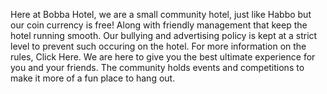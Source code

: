 Here at Bobba Hotel, we are a small community hotel, just like Habbo but our coin currency is free! Along with friendly management that keep the hotel running smooth. Our bullying and advertising policy is kept at a strict level to prevent such occuring on the hotel. For more information on the rules, Click Here. We are here to give you the best ultimate experience for you and your friends. The community holds events and competitions to make it more of a fun place to hang out. 
